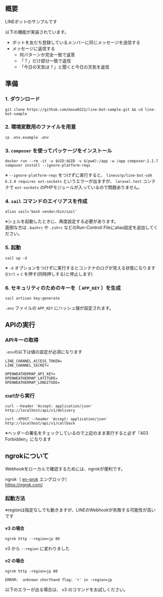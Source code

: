 ## 概要
LINEボットのサンプルです

以下の機能が実装されています。
- ボットを友だち登録しているメンバーに同じメッセージを送信する
- メッセージに返信する
    - 何パターンか完全一致で返答
    - 「？」だけ部分一致で返信
    - 「今日の天気は？」と聞くと今日の天気を返信

## 準備
### 1. ダウンロード
```
git clone https://github.com/masa0221/line-bot-sample.git && cd line-bot-sample
```

### 2. 環境変数用のファイルを用意
```
cp .env.example .env
```

### 3. `composer` を使ってパッケージをインストール
```
docker run --rm -it -u $UID:$GID -v $(pwd):/app -w /app composer:2.2.7 composer install --ignore-platform-reqs
```
※ `--ignore-platform-reqs` をつけずに実行すると、 `linecorp/line-bot-sdk 6.2.0 requires ext-sockets` というエラーが出ますが、 `laravel.test` コンテナで `ext-sockets` のPHPモジュールが入っているので問題ありません。



### 4. `sail` コマンドのエイリアスを作成
```
alias sail='bash vendor/bin/sail'
```
※シェルを起動したときに、再度設定する必要があります。  
 面倒な方は `.bashrc` や `.zshrc` などのRun-Controll Fileにalias設定を追加してください。

### 5. 起動
```
sail up -d
```
※ `-d` オプションをつけずに実行するとコンテナのログが見える状態になります(`Ctrl` + `C` を押す(同時押しする)と停止します)  

### 6. セキュリティのためのキーを（ `APP_KEY` ）を生成
```
sail artisan key:generate
```
`.env` ファイルの `APP_KEY` にハッシュ値が設定されます。


## APIの実行
### APIキーの取得
`.env`の以下は値の設定が必須になります
```
LINE_CHANNEL_ACCESS_TOKEN=
LINE_CHANNEL_SECRET=

OPENWEATHERMAP_API_KEY=
OPENWEATHERMAP_LATITUDE=
OPENWEATHERMAP_LONGITUDE=
```

### curlから実行

```
curl --header 'Accept: application/json' http://localhost/api/v1/delivery
```

```
curl -XPOST --header 'Accept: application/json' http://localhost/api/v1/callback
```
※ヘッダーの署名をチェックしているので上記のまま実行すると必ず「403 Forbidden」になります


## ngrokについて
Webhookをローカルで確認するためには、ngrokが便利です。  

ngrok（ [en-grok](https://ngrok.com/docs#name) エングロック）  
https://ngrok.com/

### 起動方法
※regionは指定なしでも動きますが、LINEのWebhookが失敗する可能性が高いです

#### v3 の場合
```
ngrok http --region=jp 80
```
v3 から `--region` に変わりました

#### v2 の場合
```
ngrok http -region=jp 80
```

```
ERROR:  unknown shorthand flag: 'r' in -region=jp
```
以下のエラーが出る場合は、 v3 のコマンドをお試しください。

